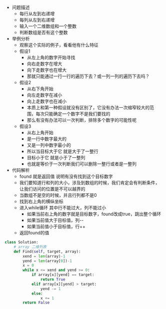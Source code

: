 - 问题描述
  - 每行从左到右递增
  - 每列从左到右递增
  - 输入一个二维数组和一个整数
  - 判断数组是否有这个整数
- 举例分析
  - 观察这个实际的例子，看看他有什么特征
  - 假设1
    - 从左上角的数字开始寻找
    - 向右走数字在增大
    - 向下走数字也在增大
    - 那就只能通过一行一行的遍历下去？或一列一列的遍历下去吗？
  - 假设2
    - 从右下角开始
    - 向左走数字在减小
    - 向上走数字也在减小
    - 本质上和第一种假设就没有区别了，它没有办法一次缩窄较大的范围，每次只能确定一个数字不是我们要找的
    - 那么有没有办法可以一次判断，排除多个数字的可能性呢
  - 假设3
    - 从右上角开始
    - 是一行中数字最大的
    - 又是一列中数字最小的
    - 所以当目标大于它 就是大于了一整行
    - 目标小于它 就是小于了一整列
    - 也就是等价于一次判断我们可以删除一整行或者是一整列
- 代码解析
  - found 就是返回值 说明有没有找到这个目标数字
  - 我们要知道行和列的大小，涉及到数组的时候，我们肯定会有判断条件，让我们访问的位置是不可以越界的
  - 当数组不是空的时候，并且行列都不是0
  - 找到右上角的横纵坐标
  - 进入while循环 其中行不能过大，列不能过小
    - 如果当前右上角的数字就是目标数字，found改成true，跳出整个循环
    - 如果当前值大于目标值，列--
    - 如果当前值小于目标值，行++
  - 返回found的值


```python
class Solution:
    # array 二维列表
    def Find(self, target, array):
        xend = len(array)-1
        yend = len(array[0])-1
        x = 0
        while x <= xend and yend >= 0:
            if array[x][yend] == target:
                return True
            elif array[x][yend] > target:
                yend -= 1
            else:
                x += 1
        return False
```

